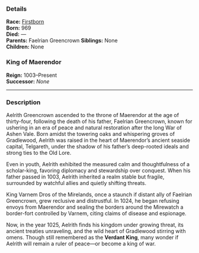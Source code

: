### Details

**Race:** [Firstborn](Human.md)  
**Born:** 969  
**Died:** —  
**Parents:** Faelrian Greencrown
**Siblings:** None  
**Children:** None

### King of Maerendor

**Reign:** 1003–Present  
**Successor:** _None_

---

### Description

Aelrith Greencrown ascended to the throne of Maerendor at the age of thirty-four, following the death of his father, Faelrian Greencrown, known for ushering in an era of peace and natural restoration after the long War of Ashen Vale. Born amidst the towering oaks and whispering groves of Gradlewood, Aelrith was raised in the heart of Maerendor’s ancient seaside capital, Telgareth, under the shadow of his father’s deep-rooted ideals and strong ties to the Old Lore.

Even in youth, Aelrith exhibited the measured calm and thoughtfulness of a scholar-king, favoring diplomacy and stewardship over conquest. When his father passed in 1003, Aelrith inherited a realm stable but fragile, surrounded by watchful allies and quietly shifting threats.

King Varnem Dros of the Mirelands, once a staunch if distant ally of Faelrian Greencrown, grew reclusive and distrustful. In 1024, he began refusing envoys from Maerendor and sealing the borders around the Mirewatch a border-fort controlled by Varnem, citing claims of disease and espionage.

Now, in the year 1025, Aelrith finds his kingdom under growing threat, its ancient treaties unraveling, and the wild heart of Gradlewood stirring with omens. Though still remembered as the **Verdant King**, many wonder if Aelrith will remain a ruler of peace—or become a king of war.
